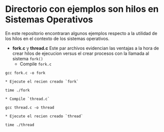 Directorio con ejemplos son hilos en Sistemas Operativos
========================================================

En este repositorio encontraran algunos ejemplos respecto a la utilidad de los hilos en el contexto de los sistemas operativos.

* **fork.c** y **thread.c** Este par archivos evidencian las ventajas a la hora de crear hilos de ejecucion versus el crear procesos con la llamada al sistema `fork()`
	* Compile `fork.c`
```
gcc fork.c -o fork
```
	* Ejecute el recien creado `fork`
```
time ./fork
```
	* Compile `thread.c`
```
gcc thread.c -o thread
```
	* Ejecute el recien creado `thread`
```
time ./thread
```


